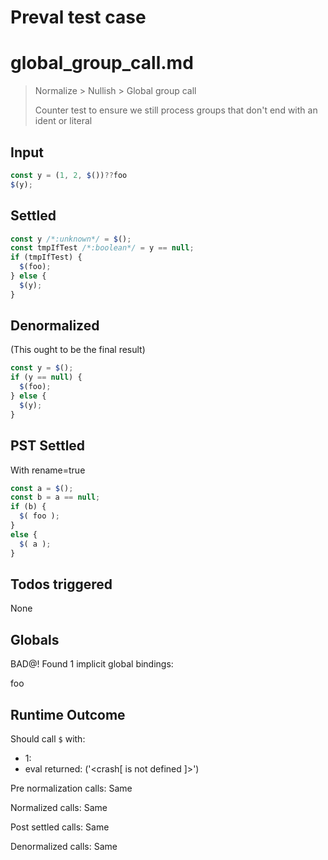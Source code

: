 # Preval test case

# global_group_call.md

> Normalize > Nullish > Global group call
>
> Counter test to ensure we still process groups that don't end with an ident or literal

## Input

`````js filename=intro
const y = (1, 2, $())??foo
$(y);
`````


## Settled


`````js filename=intro
const y /*:unknown*/ = $();
const tmpIfTest /*:boolean*/ = y == null;
if (tmpIfTest) {
  $(foo);
} else {
  $(y);
}
`````


## Denormalized
(This ought to be the final result)

`````js filename=intro
const y = $();
if (y == null) {
  $(foo);
} else {
  $(y);
}
`````


## PST Settled
With rename=true

`````js filename=intro
const a = $();
const b = a == null;
if (b) {
  $( foo );
}
else {
  $( a );
}
`````


## Todos triggered


None


## Globals


BAD@! Found 1 implicit global bindings:

foo


## Runtime Outcome


Should call `$` with:
 - 1: 
 - eval returned: ('<crash[ <ref> is not defined ]>')

Pre normalization calls: Same

Normalized calls: Same

Post settled calls: Same

Denormalized calls: Same
